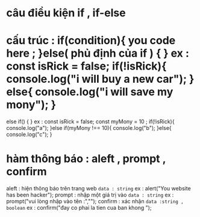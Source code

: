 # câu điều kiện if , if-else
 cấu trúc : 
  if(condition){
    you code here ;
  }else( phủ định của if )
  {
  }
  ex : 
    const isRick  = false;
  if(!isRick){
    console.log("i will buy a new car");
  } else{
    console.log("i will save my mony");
  }
  ==========
  else if()
  {
  }
  ex :
  const isRick  = false;
  const myMony = 10 ;
  if(!isRick){
    console.log("a");
  }else if(myMony !== 10){
    console.log("b");
  }else{
    console.log("c");
  }
# hàm thông báo :  aleft , prompt , confirm 
  aleft : hiện thông báo trên trang web `data : string`
  ex :   alert("You website has been hacker");
  prompt : nhập một giá trị vào `data : string`
  ex : prompt("vui lòng nhập vào tên :","");
  confirm : xác nhận `data :string , boolean`
  ex : confirm("đay co phai la tien cua ban khong ");